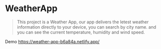 # WeatherApp

> This project is a Weather App, our app delivers the letest weather information directly to your device, you can search by city name. and you can see the current temperature, humidity and wind speed.

Demo 
https://weather-app-b6a84a.netlify.app/
